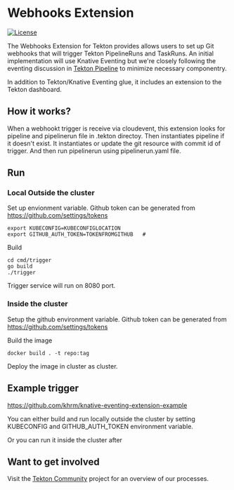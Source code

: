 # Webhooks Extension
[![License](https://img.shields.io/badge/License-Apache%202.0-blue.svg)](https://github.com/kubernetes/experimental/blob/master/LICENSE)

The Webhooks Extension for Tekton provides allows users to set up Git webhooks that will trigger Tekton PipelineRuns and TaskRuns. An initial implementation will use Knative Eventing but we're closely following the eventing discussion in  [Tekton Pipeline](https://github.com/tektoncd/pipeline) to minimize necessary componentry.

In addition to Tekton/Knative Eventing glue, it includes an extension to the Tekton dashboard.

## How it works?
When a webhookt trigger is receive via cloudevent, this extension looks for pipeline and pipelinerun file in .tekton directoy. Then instantiates pipeline if it doesn't exist. It instantiates or update the git resource with commit id of trigger. And then run pipelinerun using pipelinerun.yaml file.

## Run
### Local Outside the cluster
Set up envionment variable. Github token can be generated from https://github.com/settings/tokens


```
export KUBECONFIG=KUBECONFIGLOCATION
export GITHUB_AUTH_TOKEN=TOKENFROMGITHUB   #

```
Build

```
cd cmd/trigger
go build
./trigger
```
Trigger service will run on 8080 port.

### Inside the cluster

Setup the github environment variable. Github token can be generated from https://github.com/settings/tokens

Build the image

```
docker build . -t repo:tag
```

Deploy the image in cluster as cluster.

## Example trigger

https://github.com/khrm/knative-eventing-extension-example


You can either build and run locally outside the cluster by setting KUBECONFIG and GITHUB_AUTH_TOKEN environment variable. 

Or you can run it inside the cluster after 

## Want to get involved

Visit the [Tekton Community](https://github.com/tektoncd/community) project for an overview of our processes.
